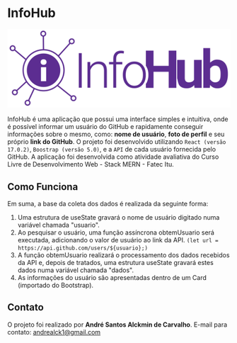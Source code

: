 # InfoHub

<img src="src/logo.png">

InfoHub é uma aplicação que possui uma interface simples e intuitiva, onde é possível informar um usuário do GitHub e rapidamente conseguir informações sobre o mesmo, como: **nome de usuário**, **foto de perfil** e seu próprio **link do GitHub**. O projeto foi desenvolvido utilizando `React (versão 17.0.2)`, `Boostrap (versão 5.0)`, e a `API` de cada usuário fornecida pelo GitHub. A aplicação foi desenvolvida como atividade avaliativa do Curso Livre de Desenvolvimento Web - Stack MERN - Fatec Itu.

## Como Funciona

Em suma, a base da coleta dos dados é realizada da seguinte forma:

1. Uma estrutura de useState gravará o nome de usuário digitado numa variável chamada "usuario".
2. Ao pesquisar o usuário, uma função assíncrona obtemUsuario será executada, adicionando o valor de usuário ao link da API. `(let url = https://api.github.com/users/${usuario};)`
3. A função obtemUsuario realizará o processamento dos dados recebidos da API e, depois de tratados, uma estrutura useState gravará estes dados numa variável chamada "dados".
4. As informações do usuário são apresentadas dentro de um Card (importado do Bootstrap).

## Contato

O projeto foi realizado por **André Santos Alckmin de Carvalho**.
E-mail para contato: andrealck1@gmail.com
